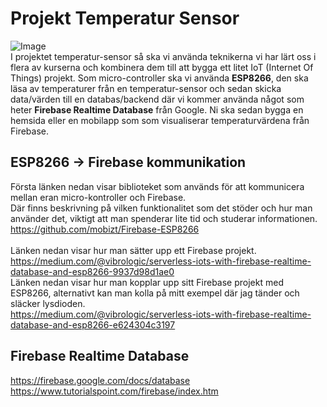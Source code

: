 # Projekt Temperatur Sensor
![Image](https://miro.medium.com/max/620/1*7Bant1MC0RQDQMVf4XQR8g.jpeg)
<br>
I projektet temperatur-sensor så ska vi använda teknikerna vi har lärt oss i flera av kurserna och kombinera dem till att bygga ett litet IoT (Internet Of Things) projekt.
Som micro-controller ska vi använda **ESP8266**, den ska läsa av temperaturer från en temperatur-sensor och sedan skicka data/värden till en databas/backend där vi kommer använda något som heter **Firebase Realtime Database** från Google. Ni ska sedan bygga en hemsida eller en mobilapp som som visualiserar temperaturvärdena från Firebase.

## ESP8266 -> Firebase kommunikation
Första länken nedan visar biblioteket som används för att kommunicera mellan eran micro-kontroller och Firebase.<br>
Där finns beskrivning på vilken funktionalitet som det stöder och hur man använder det, viktigt att man spenderar lite tid och studerar informationen.<br>
<https://github.com/mobizt/Firebase-ESP8266>
<br>
<br>
Länken nedan visar hur man sätter upp ett Firebase projekt.<br>
<https://medium.com/@vibrologic/serverless-iots-with-firebase-realtime-database-and-esp8266-9937d98d1ae0>
<br>
Länken nedan visar hur man kopplar upp sitt Firebase projekt med ESP8266, alternativt kan man kolla på mitt exempel där jag tänder och släcker lysdioden.<br>
<https://medium.com/@vibrologic/serverless-iots-with-firebase-realtime-database-and-esp8266-e624304c3197>

## Firebase Realtime Database

<https://firebase.google.com/docs/database>
<br>
<https://www.tutorialspoint.com/firebase/index.htm>

